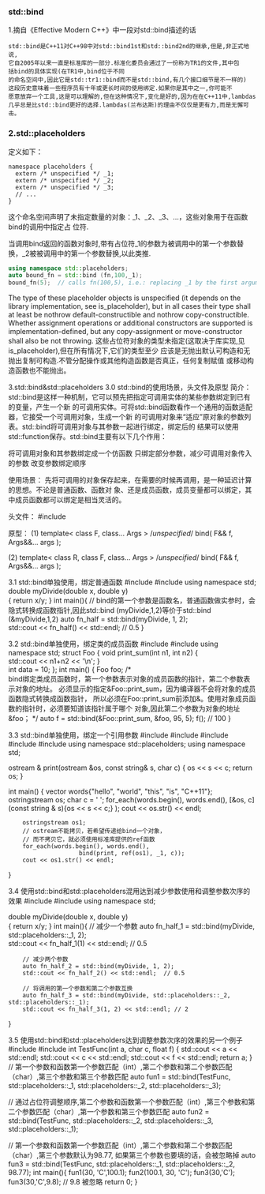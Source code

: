 ### std::bind
1.摘自《Effective Modern C++》中一段对std::bind描述的话
```
std::bind是C++11对C++98中对std::bind1st和std::bind2nd的继承,但是,非正式地说,
它自2005年以来一直是标准库的一部分.标准化委员会通过了一份称为TR1的文件,其中包
括bind的具体实现(在TR1中,bind位于不同
的命名空间中,因此它是std::tr1::bind而不是std::bind,有几个接口细节是不一样的)
这段历史意味着一些程序员有十年或更长时间的使用绑定.如果你是其中之一,你可能不
愿意放弃一个工具,这是可以理解的,但在这种情况下,变化是好的,因为在在C++11中,lambdas
几乎总是比std::bind更好的选择.lambdas(兰布达斯)的理由不仅仅是更有力,而是无懈可击。
```


### 2.std::placeholders
定义如下：
```
namespace placeholders {
  extern /* unspecified */ _1;
  extern /* unspecified */ _2;
  extern /* unspecified */ _3;
  // ...
}
 ```
 
这个命名空间声明了未指定数量的对象：_1、_2、_3、...，这些对象用于在函数bind的调用中指定占
位符. 

当调用bind返回的函数对象时,带有占位符_1的参数为被调用中的第一个参数替换，_2被被调用中的第一个参数替换,以此类推.
 ```cpp
using namespace std::placeholders;
auto bound_fn = std::bind (fn,100,_1);
bound_fn(5);  // calls fn(100,5), i.e.: replacing _1 by the first argument: 5 
 ```
 
The type of these placeholder objects is unspecified (it depends on the library 
implementation, see is_placeholder), but in all cases their type shall at least be 
nothrow default-constructible and nothrow copy-constructible. Whether assignment 
operations or additional constructors are supported is implementation-defined, but any 
copy-assignment or move-constructor shall also be not throwing.
这些占位符对象的类型未指定(这取决于库实现,见is_placeholder),但在所有情况下,它们的类型至少
应该是无抛出默认可构造和无抛出复制可构造.不管分配操作或其他构造函数是否真正，任何复制赋值
或移动构造函数也不能抛出。

3.std::bind&std::placeholders
3.0 std::bind的使用场景，头文件及原型
简介：
std::bind是这样一种机制，它可以预先把指定可调用实体的某些参数绑定到已有的变量，产生一个新
的可调用实体。可将std::bind函数看作一个通用的函数适配器，它接受一个可调用对象，生成一个新
的可调用对象来“适应”原对象的参数列表。std::bind将可调用对象与其参数一起进行绑定，绑定后的
结果可以使用std::function保存。std::bind主要有以下几个作用：
 
将可调用对象和其参数绑定成一个仿函数
只绑定部分参数，减少可调用对象传入的参数
改变参数绑定顺序
 
 
使用场景：
先将可调用的对象保存起来，在需要的时候再调用，是一种延迟计算的思想。不论是普通函数、函数对
象、还是成员函数，成员变量都可以绑定，其中成员函数都可以绑定是相当灵活的。
 
头文件：
#include <functional>
 
原型：
(1)
template< class F, class... Args >
/*unspecified*/ bind( F&& f, Args&&... args );
 
(2)
template< class R, class F, class... Args >
/*unspecified*/ bind( F&& f, Args&&... args );

3.1 std::bind单独使用，绑定普通函数
#include <functional>
#include <iostream>
using namespace std;
double myDivide(double x, double y)  
{
        return x/y;
}
int main(){
        // bind的第一个参数是函数名，普通函数做实参时，会隐式转换成函数指针,因此std::bind (myDivide,1,2)等价于std::bind (&myDivide,1,2)
        auto fn_half = std::bind(myDivide, 1, 2);  
        std::cout << fn_half() << std::endl;                        // 0.5
}


3.2 std::bind单独使用，绑定类的成员函数
#include <functional>
#include <iostream>
using namespace std;
struct Foo {
    void print_sum(int n1, int n2) 
    {   
        std::cout << n1+n2 << '\n';
    }   
    int data = 10; 
};
int main() 
{
    Foo foo;
    /*  
      bind绑定类成员函数时，第一个参数表示对象的成员函数的指针，第二个参数表示对象的地址。
      必须显示的指定&Foo::print_sum，因为编译器不会将对象的成员函数隐式转换成函数指针，
      所以必须在Foo::print_sum前添加&。使用对象成员函数的指针时，必须要知道该指针属于哪个 
      对象,因此第二个参数为对象的地址 &foo；
  */
    auto f = std::bind(&Foo::print_sum, &foo, 95, 5); 
    f(); // 100
}
 
 



3.3 std::bind单独使用，绑定一个引用参数
#include <iostream>
#include <functional>
#include <vector>
#include <algorithm>
#include <sstream>
using namespace std::placeholders;
using namespace std;
 
ostream & print(ostream &os, const string& s, char c)
{
        os << s << c;
        return os; 
}
 
int main()
{
        vector<string> words{"hello", "world", "this", "is", "C++11"};
        ostringstream os; 
        char c = ' ';
        for_each(words.begin(), words.end(), 
                        [&os, c](const string & s){os << s << c;} );
        cout << os.str() << endl;
 
        ostringstream os1;
        // ostream不能拷贝，若希望传递给bind一个对象，
        // 而不拷贝它，就必须使用标准库提供的ref函数
        for_each(words.begin(), words.end(),
                        bind(print, ref(os1), _1, c));
        cout << os1.str() << endl;
}



3.4 使用std::bind和std::placeholders混用达到减少参数使用和调整参数次序的效果
#include <functional>
#include <iostream>
using namespace std;
 
double myDivide(double x, double y)  
{
        return x/y;
}
int main(){
        // 减少一个参数
        auto fn_half_1 = std::bind(myDivide, std::placeholders::_1, 2);  
        std::cout << fn_half_1(1) << std::endl; // 0.5                         
 
        // 减少两个参数
        auto fn_half_2 = std::bind(myDivide, 1, 2);  
        std::cout << fn_half_2() << std::endl;  // 0.5                         
 
        // 将调用的第一个参数和第二个参数互换
        auto fn_half_3 = std::bind(myDivide, std::placeholders::_2, std::placeholders::_1);  
        std::cout << fn_half_3(1, 2) << std::endl; // 2
} 



3.5 使用std::bind和std::placeholders达到调整参数次序的效果的另一个例子
#include <functional>
#include <iostream>
int TestFunc(int a, char c, float f)
{
        std::cout << a << std::endl;
        std::cout << c << std::endl;
        std::cout << f << std::endl;
        return a;
}
// 第一个参数和函数第一个参数匹配（int）,第二个参数和第二个参数匹配（char）,第三个参数和第三个参数匹配
auto fun1 = std::bind(TestFunc, std::placeholders::_1, std::placeholders::_2, std::placeholders::_3);
 
// 通过占位符调整顺序,第二个参数和函数第一个参数匹配（int）,第三个参数和第二个参数匹配（char）,第一个参数和第三个参数匹配
auto fun2 = std::bind(TestFunc, std::placeholders::_2, std::placeholders::_3, std::placeholders::_1);
 
//  第一个参数和函数第一个参数匹配（int）,第二个参数和第二个参数匹配（char）,第三个参数默认为98.77, 如果第三个参数也要填的话，会被忽略掉
auto fun3 = std::bind(TestFunc, std::placeholders::_1, std::placeholders::_2, 98.77);
int main(){
        fun1(30, 'C',100.1); 
        fun2(100.1, 30, 'C');
        fun3(30,'C');
        fun3(30,'C',9.8); // 9.8 被忽略
        return 0;
}
<!--stackedit_data:
eyJoaXN0b3J5IjpbLTM3MjMxNDAxNSwtMjMxNjc4NjU1LC0xOT
IzOTQxMjMyLDczMDk5ODExNl19
-->